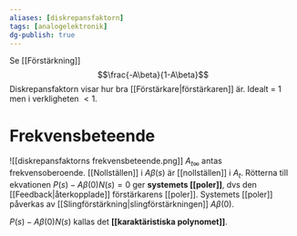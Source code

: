 ```yaml
---
aliases: [diskrepansfaktorn]
tags: [analogelektronik]
dg-publish: true
---
```

 Se [[Förstärkning]]
 $$\frac{-A\beta}{1-A\beta}$$
Diskrepansfaktorn visar hur bra [[Förstärkare|förstärkaren]] är. Idealt = 1 men i verkligheten $<1$.

# Frekvensbeteende
![[diskrepansfaktorns frekvensbeteende.png]]
$A_{t\infty}$ antas frekvensoberoende. [[Nollställen]] i $A \beta(s)$ är [[nollställen]] i $A_{t}$. Rötterna till ekvationen  $P(s)-A \beta(0)N(s)=0$ ger **systemets [[poler]]**, dvs den [[Feedback|återkopplade]] förstärkarens [[poler]]. Systemets [[poler]] påverkas av [[Slingförstärkning|slingförstärkningen]] $A \beta(0)$.

$P(s)-A \beta(0)N(s)$ kallas det **[[karaktäristiska polynomet]]**.

